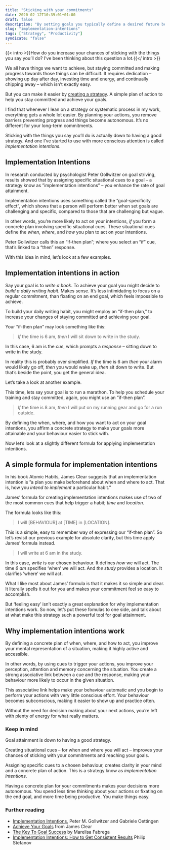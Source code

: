 ```yaml
---
title: "Sticking with your commitments"
date: 2020-02-12T10:39:01+01:00
draft: false
description: "By setting goals you typically define a desired future behaviour or specific outcome. But goal setting doesn’t provide any kind of plan to help you achieve your goals. A strategy known as “Implementation Intentions” can help."
slug: "implementation-intentions"
tags: ["Strategy", "Productivity"]
syndicate: "false"
---
```


{{< intro >}}How do you increase your chances of sticking with the things you say you’ll do? I’ve been thinking about this question a lot.{{</ intro >}}

We all have things we want to achieve, but staying committed and making progress towards those things can be difficult. It requires dedication – showing up day after day, investing time and energy, and continually chipping away – which isn’t exactly easy.

But you can make it easier by [creating a strategy](https://twitter.com/JamesClear/status/1226551114935472129). A simple plan of action to help you stay committed and achieve your goals.

I find that whenever I lean on a strategy or systematic process in my work, everything gets a whole lot easier. By planning your actions, you remove barriers preventing progress and things become autonomous. It’s no different for your long-term commitments.

Sticking with the things you say you’ll do is actually down to having a good strategy. And one I’ve started to use with more conscious attention is called _implementation intentions_.

## Implementation Intentions

In research conducted by psychologist Peter Gollwitzer on goal striving, results showed that by assigning specific situational cues to a goal – a strategy know as ”implementation intentions” – you enhance the rate of goal attainment.

Implementation intentions uses something called the ”goal-specificity effect”, which shows that a person will perform better when set goals are challenging and specific, compared to those that are challenging but vague.

In other words, you’re more likely to act on your intentions, _if_ you form a concrete plan involving specific situational cues. These situational cues define the _when_, _where_, and _how_ you plan to act on your intentions.

Peter Gollwitzer calls this an “if-then plan”; where you select an “if” cue, that’s linked to a “then” response.

With this idea in mind, let’s look at a few examples.

## Implementation intentions in action

Say your goal is to _write a book_. To achieve your goal you might decide to _build a daily writing habit_. Makes sense. It’s less intimidating to focus on a regular commitment, than fixating on an end goal, which feels impossible to achieve.

To build your daily writing habit, you might employ an “if-then plan,” to increase your changes of staying committed and achieving your goal.

Your ”if-then plan” may look something like this:

> _If_ the time is 6 am, _then_ I will sit down to write in the study.

In this case, 6 am is the _cue_, which prompts a _response_ – sitting down to write in the study.

In reality this is probably over simplified. _If_ the time is 6 am _then_ your alarm would likely go off, _then_ you would wake up, _then_ sit down to write. But that’s beside the point, you get the general idea.

Let’s take a look at another example.

This time, lets say your goal is to run a marathon. To help you schedule your training and stay committed, again, you might use an ”if-then plan”.

> _If_ the time is 8 am, _then_ I will put on my running gear and go for a run outside.

By defining the when, where, and how you want to act on your goal intentions, you affirm a concrete strategy to make your goals more attainable and your behaviour easier to stick with.

Now let’s look at a slightly different formula for applying implementation intentions.

## A simple formula for implementation intentions

In his book Atomic Habits, James Clear suggests that an implementation intention is ”a plan you make beforehand about when and where to act. That is, how you _intend to implement_ a particular habit.”

James’ formula for creating implementation intentions makes use of two of the most common cues that help trigger a habit; _time_ and _location_.

The formula looks like this:

> I will [BEHAVIOUR] at [TIME] in [LOCATION].

This is a simple, easy to remember way of expressing our “if-then plan”. So let’s revisit our previous example for absolute clarity, but this time apply James’ formula instead.

> I will write at 6 am in the study.

In this case, _write_ is our chosen behaviour. It defines _how_ we will act. The time _6 am_ specifies ‘when’ we will act. And _the study_ provides a location. It clarifies ’where’ we will act.

What I like most about James’ formula is that it makes it so simple and clear. It literally spells it out for you and makes your commitment feel so easy to accomplish.

But ‘feeling easy’ isn’t exactly a great explanation for why implementation intentions work. So now, let’s put these fomulas to one side, and talk about at what make this strategy such a powerful tool for goal attainment.

## Why implementation intentions work

By defining a concrete plan of when, where, and how to act, you improve your mental representation of a situation, making it highly active and accessible.

In other words, by using cues to trigger your actions, you improve your perception, attention and memory concerning the situation. You create a strong associative link between a cue and the response, making your behaviour more likely to occur in the given situation.

This associative link helps make your behaviour automatic and you begin to perform your actions with very little conscious effort. Your behaviour becomes subconscious, making it easier to show up and practice often.

Without the need for decision making about your next actions, you’re left with plenty of energy for what really matters.

### Keep in mind

Goal attainment is down to having a good strategy.

Creating situational cues – for when and where you will act – improves your chances of sticking with your commitments and reaching your goals.

Assigning specific cues to a chosen behaviour, creates clarity in your mind and a concrete plan of action. This is a strategy know as _implementation intentions_.

Having a concrete plan for your commitments makes your decisions more autonomous. You spend less time thinking about your actions or fixating on the end goal, and more time being productive. You make things easy.

### Further reading

- [Implementation Intentions](https://psych.nyu.edu/oettingen/Gollwitzer,%20P.%20M.,%20&%20Oettingen,%20G.%20%282013%29.%20In%20%20M.%20Gellman%20&%20J.%20R.%20Turner%20%28Eds.%29.pdf), Peter M. Gollwitzer and Gabriele Oettingen
- [Achieve Your Goals](https://jamesclear.com/implementation-intentions) from James Clear
- [The Key To Goal Success](https://daringtolivefully.com/implementation-intentions) by Marelisa Fabrega
- [Implementation Intentions: How to Get Consistent Results](https://www.thinkinglifter.com/implementation-intentions/) Philip Stefanov

